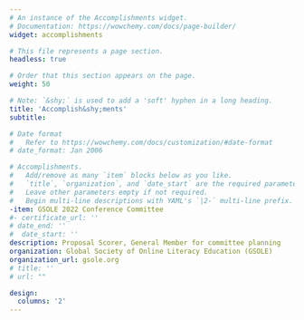 ```yaml
---
# An instance of the Accomplishments widget.
# Documentation: https://wowchemy.com/docs/page-builder/
widget: accomplishments

# This file represents a page section.
headless: true

# Order that this section appears on the page.
weight: 50

# Note: `&shy;` is used to add a 'soft' hyphen in a long heading.
title: 'Accomplish&shy;ments'
subtitle:

# Date format
#   Refer to https://wowchemy.com/docs/customization/#date-format
# date_format: Jan 2006

# Accomplishments.
#   Add/remove as many `item` blocks below as you like.
#   `title`, `organization`, and `date_start` are the required parameters.
#   Leave other parameters empty if not required.
#   Begin multi-line descriptions with YAML's `|2-` multi-line prefix.
-item: GSOLE 2022 Conference Committee
#- certificate_url: ''
# date_end: ''
#  date_start: ''
description: Proposal Scorer, General Member for committee planning
organization: Global Society of Online Literacy Education (GSOLE)
organization_url: gsole.org
# title: ''
# url: ""

design:
  columns: '2' 
---
```

